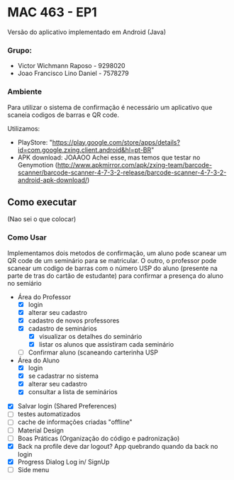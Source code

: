 
# MAC 463 - EP1 

Versão do aplicativo implementado em Android (Java) 

### Grupo:
* Victor Wichmann Raposo - 9298020
* Joao Francisco Lino Daniel - 7578279

### Ambiente

Para utilizar o sistema de confirmação é necessário um aplicativo que scaneia codigos de barras e QR code. 

Utilizamos:

* PlayStore: "https://play.google.com/store/apps/details?id=com.google.zxing.client.android&hl=pt-BR"
* APK download: JOAAOO Achei esse, mas temos que testar no Genymotion (http://www.apkmirror.com/apk/zxing-team/barcode-scanner/barcode-scanner-4-7-3-2-release/barcode-scanner-4-7-3-2-android-apk-download/)

## Como executar

(Nao sei o que colocar)


### Como Usar

Implementamos dois metodos de confirmação, um aluno pode scanear um QR code de um seminário para se matricular. O outro, o professor pode scanear um codigo de barras com o número USP do aluno (presente na parte de tras do cartão de estudante) para confirmar a presença do aluno no semiário


- Área do Professor
    - [x] login
    - [x] alterar seu cadastro
    - [x] cadastro de novos professores
    - [x] cadastro de seminários
        - [x] visualizar os detalhes do seminário
        - [x] listar os alunos que assistiram cada seminário
    - [ ] Confirmar aluno (scaneando carterinha USP

- Área do Aluno
    - [x] login
    - [x] se cadastrar no sistema
    - [x] alterar seu cadastro
    - [x] consultar a lista de seminários

- [x] Salvar login (Shared Preferences)
- [ ] testes automatizados
- [ ] cache de informações criadas "offline"
- [ ] Material Design
- [ ] Boas Práticas (Organização do código e padronização)
- [x] Back na profile deve dar logout? App quebrando quando da back no login
- [x] Progress Dialog Log in/ SignUp
- [ ] Side menu
